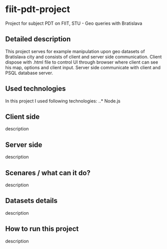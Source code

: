 # fiit-pdt-project
Project for subject PDT on FIIT, STU - Geo queries with Bratislava

## Detailed description

This project serves for example manipulation upon geo datasets of Bratislava city and consists of client and server side communication. Client dispose with .html file to control UI through browser where client can see his map, options and client input. Server side communicate with client and PSQL database server.

## Used technologies

In this project I used following technologies:
..* Node.js


## Client side

description

## Server side

description

## Scenares / what can it do?

description

## Datasets details

description

## How to run this project

description




